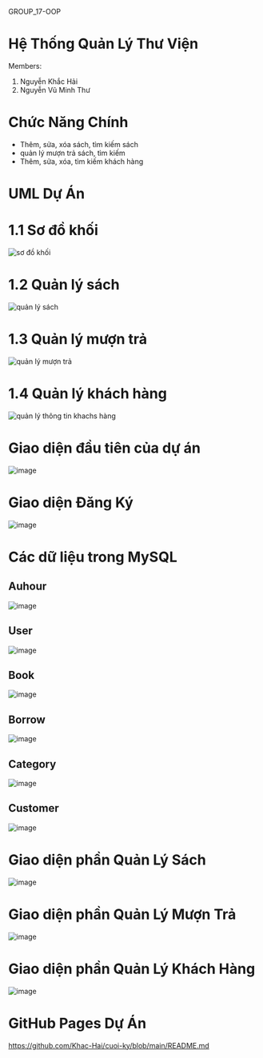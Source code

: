 GROUP_17-OOP
# Hệ Thống Quản Lý Thư Viện

Members:
1. Nguyễn Khắc Hải
2. Nguyễn Vũ Minh Thư

# Chức Năng Chính

+ Thêm, sửa, xóa sách, tìm kiếm sách
+ quản lý mượn trả sách, tìm kiếm
+ Thêm, sửa, xóa, tìm kiếm khách hàng

# UML Dự Án
# 1.1 Sơ đồ khối
![sơ đồ khối](https://github.com/user-attachments/assets/4308bc62-b598-4e3b-8797-286f30e84450)

# 1.2 Quản lý sách
![quản lý sách](https://github.com/user-attachments/assets/ac963965-fafa-4afd-a328-13319c10e4e8)

# 1.3 Quản lý mượn trả
![quản lý mượn trả](https://github.com/user-attachments/assets/5565c4f6-85fc-4f35-9664-406353b854dd)

# 1.4 Quản lý khách hàng
![quản lý thông tin khachs hàng](https://github.com/user-attachments/assets/eec7e22c-ec91-472a-a9cf-e427e0aaec5c)

# Giao diện đầu tiên của dự án
![image](https://github.com/user-attachments/assets/9be6cb05-4595-4ae8-9744-46bd2ce6cb7d)

# Giao diện Đăng Ký
![image](https://github.com/user-attachments/assets/40b072d8-1721-4799-86a5-6812b13ae919)

# Các dữ liệu trong MySQL
## Auhour
![image](https://github.com/user-attachments/assets/2a019948-2bc0-4fc9-a401-609ab8dddbd8)

## User
![image](https://github.com/user-attachments/assets/bff765f0-3c29-4a82-b1e5-35ba9c8c05a0)

## Book
![image](https://github.com/user-attachments/assets/1188e6cd-95ae-4a41-ba5d-1805922a250e)

## Borrow
![image](https://github.com/user-attachments/assets/9531b39c-e99a-4de9-82b0-357f60d32d72)

## Category
![image](https://github.com/user-attachments/assets/241e99aa-778b-475f-acc6-22b5fc3ed2d4)

## Customer
![image](https://github.com/user-attachments/assets/90ad2bc4-fa47-42d4-8e45-282fcc81e0fe)

# Giao diện phần Quản Lý Sách
![image](https://github.com/user-attachments/assets/ec506a8d-114d-4f59-a56e-a786acb1a076)

# Giao diện phần Quản Lý Mượn Trả
![image](https://github.com/user-attachments/assets/6342e1e3-2646-4277-bdb5-c11eaa6f0de0)

# Giao diện phần Quản Lý Khách Hàng
![image](https://github.com/user-attachments/assets/e07ea770-441f-409f-b7cb-4ff196816e54)


# GitHub Pages Dự Án
https://github.com/Khac-Hai/cuoi-ky/blob/main/README.md

